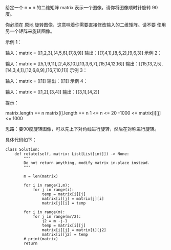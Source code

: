 给定一个 n × n 的二维矩阵 matrix 表示一个图像。请你将图像顺时针旋转 90 度。

你必须在 原地 旋转图像，这意味着你需要直接修改输入的二维矩阵。请不要 使用另一个矩阵来旋转图像。

 

示例 1：


输入：matrix = [[1,2,3],[4,5,6],[7,8,9]]
输出：[[7,4,1],[8,5,2],[9,6,3]]
示例 2：


输入：matrix = [[5,1,9,11],[2,4,8,10],[13,3,6,7],[15,14,12,16]]
输出：[[15,13,2,5],[14,3,4,1],[12,6,8,9],[16,7,10,11]]
示例 3：

输入：matrix = [[1]]
输出：[[1]]
示例 4：

输入：matrix = [[1,2],[3,4]]
输出：[[3,1],[4,2]]
 

提示：

matrix.length == n
matrix[i].length == n
1 <= n <= 20
-1000 <= matrix[i][j] <= 1000



思路：要90度旋转图像，可以先上下对角线进行旋转，然后在对称进行旋转。

具体代码如下：
```
class Solution:
    def rotate(self, matrix: List[List[int]]) -> None:
        """
        Do not return anything, modify matrix in-place instead.
        """

        m = len(matrix)

        for i in range(1,m):
            for j in range(i):
                temp = matrix[i][j]
                matrix[i][j] = matrix[j][i]
                matrix[j][i] = temp
        
        for i in range(m):
            for j in range(m//2):
                j2 = m -j-1
                temp = matrix[i][j]
                matrix[i][j] = matrix[i][j2]
                matrix[i][j2] = temp
        # print(matrix)
        return

```